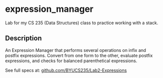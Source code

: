 # expression_manager

Lab for my CS 235 (Data Structures) class to practice working with a stack. 

## Description
An Expression Manager that performs several operations on infix and postfix expressions. Convert from one form to the other, evaluate postfix expressions, and checks for balanced parenthetical expressions.

See full specs at: [github.com/BYUCS235/Lab2-Expressions](https://github.com/BYUCS235/Lab2-Expressions)
